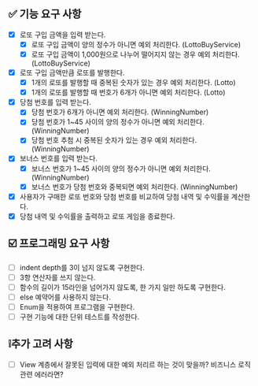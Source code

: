 ## ✅ 기능 요구 사항

-[X] 로또 구입 금액을 입력 받는다.
    -[X] 로또 구입 금액이 양의 정수가 아니면 예외 처리한다. (LottoBuyService)
    -[X] 로또 구입 금액이 1,000원으로 나누어 떨어지지 않는 경우 예외 처리한다. (LottoBuyService)
-[X] 로또 구입 금액만큼 로또를 발행한다.
    -[X] 1개의 로또를 발행할 때 중복된 숫자가 있는 경우 예외 처리한다. (Lotto)
    -[X] 1개의 로또를 발행할 때 번호가 6개가 아니면 예외 처리한다. (Lotto)
-[X] 당첨 번호를 입력 받는다.
    -[X] 당첨 번호가 6개가 아니면 예외 처리한다. (WinningNumber)
    -[X] 당첨 번호가 1~45 사이의 양의 정수가 아니면 예외 처리한다. (WinningNumber)
    -[X] 당첨 번호 추첨 시 중복된 숫자가 있는 경우 예외 처리한다. (WinningNumber)
-[X] 보너스 번호를 입력 받는다.
    -[X] 보너스 번호가 1~45 사이의 양의 정수가 아니면 예외 처리한다. (WinningNumber)
    -[X] 보너스 번호가 당첨 번호와 중복되면 예외 처리한다. (WinningNumber)
-[X] 사용자가 구매한 로또 번호와 당첨 번호를 비교하여 당첨 내역 및 수익률을 계산한다.
-[X] 당첨 내역 및 수익률을 출력하고 로또 게임을 종료한다.

## ☑️ 프로그래밍 요구 사항

-[ ] indent depth를 3이 넘지 않도록 구현한다.
-[ ] 3항 연산자를 쓰지 않는다.
-[ ] 함수의 길이가 15라인을 넘어가지 않도록, 한 가지 일만 하도록 구현한다.
-[ ] else 예약어를 사용하지 않는다.
-[ ] Enum을 적용하여 프로그램을 구현한다.
-[ ] 구현 기능에 대한 단위 테스트를 작성한다.

## ❕추가 고려 사항

-[ ] View 계층에서 잘못된 입력에 대한 예외 처리르 하는 것이 맞을까? 비즈니스 로직 관련 에러라면?
